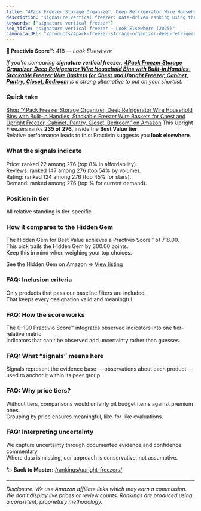 ```yaml
---
title: "4Pack Freezer Storage Organizer, Deep Refrigerator Wire Household Bins with Built-in Handles, Stackable Freezer Wire Baskets for Chest and Upright Freezer, Cabinet, Pantry, Closet, Bedroom"
description: "signature vertical freezer: Data-driven ranking using the Practivio Score™. Positioned by quality, value, demand, findability, momentum."
keywords: ["signature vertical freezer"]
seo_title: "signature vertical freezer — Look Elsewhere (2025)"
canonicalURL: "/products/4pack-freezer-storage-organizer-deep-refrigerator-wire-household-bins-with-built-in-handles-stackable-freezer-wire-baskets-for-chest-and-upright-freezer-cabinet-pantry-closet-bedroom-B09MM5WTBD/"
---
```


**🚫 Practivio Score™:** 418 — _Look Elsewhere_


*If you're comparing **signature vertical freezer**, **[4Pack Freezer Storage Organizer, Deep Refrigerator Wire Household Bins with Built-in Handles, Stackable Freezer Wire Baskets for Chest and Upright Freezer, Cabinet, Pantry, Closet, Bedroom](https://www.amazon.com/dp/B09MM5WTBD?tag=practivio-20)** is a strong alternative to put on your shortlist.*
### Quick take
[Shop “4Pack Freezer Storage Organizer, Deep Refrigerator Wire Household Bins with Built-in Handles, Stackable Freezer Wire Baskets for Chest and Upright Freezer, Cabinet, Pantry, Closet, Bedroom” on Amazon](https://www.amazon.com/dp/B09MM5WTBD?tag=practivio-20)
This Upright Freezers ranks **235 of 276**, inside the **Best Value tier**.  
Relative performance leads to this: Practivio suggests you **look elsewhere**.

### What the signals indicate
Price: ranked 22 among 276 (top 8% in affordability).  
Reviews: ranked 147 among 276 (top 54% by volume).  
Rating: ranked 124 among 276 (top 45% for stars).  
Demand: ranked  among 276 (top % for current demand).

### Position in tier
All relative standing is tier-specific.

### How it compares to the Hidden Gem
The Hidden Gem for Best Value achieves a Practivio Score™ of 718.00.  
This pick trails the Hidden Gem by 300.00 points.  
Keep this in mind when weighing your top choices.  

See the Hidden Gem on Amazon → [View listing](https://www.amazon.com/dp/B00IR8H55A?tag=practivio-20)

### FAQ: Inclusion criteria
Only products that pass our baseline filters are included.  
That keeps every designation valid and meaningful.

### FAQ: How the score works
The 0–100 Practivio Score™ integrates observed indicators into one tier-relative metric.  
Indicators that can’t be observed add uncertainty rather than guesses.

### FAQ: What “signals” means here
Signals represent the evidence base — observations about each product — used to anchor it within its peer group.

### FAQ: Why price tiers?
Without tiers, comparisons would unfairly pit budget items against premium ones.  
Grouping by price ensures meaningful, like-for-like evaluations.

### FAQ: Interpreting uncertainty
We capture uncertainty through documented evidence and confidence commentary.  
Where data is missing, our approach is conservative, not assumptive.


🏷️ **Back to Master:** [/rankings/upright-freezers/](/rankings/upright-freezers/)

---
_Disclosure: We use Amazon affiliate links which may earn a commission. We don’t display live prices or review counts. Rankings are produced using a consistent, proprietary methodology._
